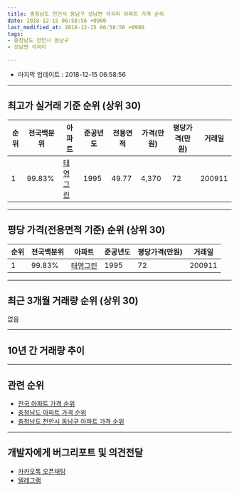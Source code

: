 ```yaml
---
title: 충청남도 천안시 동남구 성남면 석곡리 아파트 가격 순위
date: 2018-12-15 06:58:56 +0900
last_modified_at: 2018-12-15 06:58:56 +0900
tags:
- 충청남도 천안시 동남구
- 성남면 석곡리

---
```


* 마지막 업데이트 : 2018-12-15 06:58:56

---

## 최고가 실거래 기준 순위 (상위 30)


|순위|전국백분위|아파트|준공년도|전용면적|가격(만원)|평당가격(만원)|거래일|
|---|---|---|---|---|---|---|---|
|1|99.83%|[태영그린](https://search.naver.com/search.naver?query=%EC%B6%A9%EC%B2%AD%EB%82%A8%EB%8F%84+%EC%B2%9C%EC%95%88%EC%8B%9C+%EB%8F%99%EB%82%A8%EA%B5%AC+%EC%84%B1%EB%82%A8%EB%A9%B4+%EC%84%9D%EA%B3%A1%EB%A6%AC+%ED%83%9C%EC%98%81%EA%B7%B8%EB%A6%B0)|1995|49.77|4,370|72|200911|


---

## 평당 가격(전용면적 기준) 순위 (상위 30)


|순위|전국백분위|아파트|준공년도|평당가격(만원)|거래일|
|---|---|---|---|---|---|
|1|99.83%|[태영그린](https://search.naver.com/search.naver?query=%EC%B6%A9%EC%B2%AD%EB%82%A8%EB%8F%84+%EC%B2%9C%EC%95%88%EC%8B%9C+%EB%8F%99%EB%82%A8%EA%B5%AC+%EC%84%B1%EB%82%A8%EB%A9%B4+%EC%84%9D%EA%B3%A1%EB%A6%AC+%ED%83%9C%EC%98%81%EA%B7%B8%EB%A6%B0)|1995|72|200911|


---

## 최근 3개월 거래량 순위 (상위 30)

없음

---

## 10년 간 거래량 추이


<div style="width:100%;">
    <canvas id="deal_progress" height="250"></canvas>
</div>

<script>
new Chart(document.getElementById("deal_progress"), {
    type: 'line',
    data: {
        labels: ['200812','200901','200902','200903','200904','200905','200906','200907','200908','200909','200910','200911','200912','201001','201002','201003','201004','201005','201006','201007','201008','201009','201010','201011','201012','201101','201102','201103','201104','201105','201106','201107','201108','201109','201110','201111','201112','201201','201202','201203','201204','201205','201206','201207','201208','201209','201210','201211','201212','201301','201302','201303','201304','201305','201306','201307','201308','201309','201310','201311','201312','201401','201402','201403','201404','201405','201406','201407','201408','201409','201410','201411','201412','201501','201502','201503','201504','201505','201506','201507','201508','201509','201510','201511','201512','201601','201602','201603','201604','201605','201606','201607','201608','201609','201610','201611','201612','201701','201702','201703','201704','201705','201706','201707','201708','201709','201710','201711','201712','201801','201802','201803','201804','201805','201806','201807','201808','201809','201810','201811','201812'],
        datasets: [{
            label: '실거래 수',
            pointRadius: 1,
            data: [0, 0, 0, 0, 0, 0, 1, 0, 0, 1, 0, 1, 0, 4, 0, 4, 2, 3, 2, 3, 3, 2, 3, 2, 2, 0, 1, 0, 0, 1, 2, 0, 2, 4, 6, 3, 3, 1, 7, 4, 4, 2, 2, 1, 2, 0, 1, 1, 0, 1, 1, 4, 1, 1, 3, 1, 1, 0, 0, 0, 0, 3, 2, 4, 0, 1, 2, 0, 2, 1, 1, 2, 1, 1, 0, 3, 1, 5, 1, 0, 2, 3, 1, 2, 1, 0, 0, 3, 0, 1, 0, 2, 0, 1, 0, 0, 0, 1, 1, 0, 1, 1, 4, 0, 2, 3, 1, 1, 0, 2, 0, 0, 4, 1, 1, 0, 0, 0, 0, 0, 0],
            borderColor: "rgba(255, 201, 14, 1)",
            backgroundColor: "rgba(255, 201, 14, 0.5)",
            fill: true,
        }]
    },
    options: {
        responsive: true,
        title: {
            display: true,
            text: '10년간 거래량 추이'
        },
        tooltips: {
            mode: 'index',
            intersect: false,
        },
        hover: {
            mode: 'nearest',
            intersect: true
        },
        scales: {
            xAxes: [{
                display: true,
                scaleLabel: {
                    display: true,
                    labelString: '년/월'
                }
            }],
            yAxes: [{
                display: true,
                ticks: {
                    suggestedMin: 0,
                },
                scaleLabel: {
                    display: true,
                    labelString: '실거래 수'
                }
            }]
        }
    }
});

</script>


---

## 관련 순위

- [전국 아파트 가격 순위](https://inasie.github.io/apt-ranking/전국)
- [충청남도 아파트 가격 순위](https://inasie.github.io/apt-ranking/충청남도)
- [충청남도 천안시 동남구 아파트 가격 순위](https://inasie.github.io/apt-ranking/충청남도-천안시-동남구)


---

## 개발자에게 버그리포트 및 의견전달

- [카카오톡 오픈채팅](https://open.kakao.com/o/gLJUAP4)
- [텔레그램](https://t.me/inasie)

